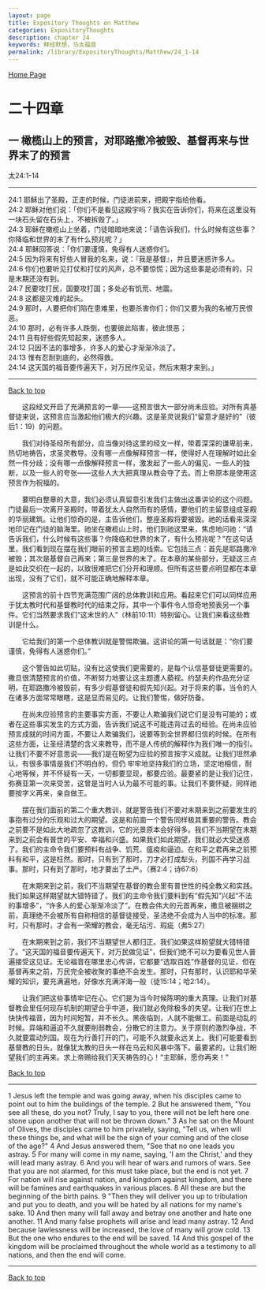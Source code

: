 ```yaml
---
layout: page
title: Expository Thoughts on Matthew
categories: ExpositoryThoughts
description: chapter 24
keywords: 释经默想，马太福音
permalink: /library/ExpositoryThoughts/Matthew/24_1-14
---
```

[ Home Page ]({{site.baseurl}}/index) <br>

<a name="0"></a>
# 二十四章 

## 一 橄榄山上的预言，对耶路撒冷被毁、基督再来与世界末了的预言

太24:1-14

***

24:1 耶稣出了圣殿，正走的时候，门徒进前来，把殿宇指给他看。<br>
24:2 耶稣对他们说：「你们不是看见这殿宇吗？我实在告诉你们，将来在这里没有一块石头留在石头上，不被拆毁了。」<br>
24:3 耶稣在橄榄山上坐着，门徒暗暗地来说：「请告诉我们，什么时候有这些事？你降临和世界的末了有什么预兆呢？」<br>
24:4 耶稣回答说：「你们要谨慎，免得有人迷惑你们。<br>
24:5 因为将来有好些人冒我的名来，说：『我是基督』，并且要迷惑许多人。<br>
24:6 你们也要听见打仗和打仗的风声，总不要惊慌；因为这些事是必须有的，只是末期还没有到。<br>
24:7 民要攻打民，国要攻打国；多处必有饥荒、地震。<br>
24:8 这都是灾难的起头。<br>
24:9 那时，人要把你们陷在患难里，也要杀害你们；你们又要为我的名被万民恨恶。<br>
24:10 那时，必有许多人跌倒，也要彼此陷害，彼此恨恶；<br>
24:11 且有好些假先知起来，迷惑多人。<br>
24:12 只因不法的事增多，许多人的爱心才渐渐冷淡了。<br>
24:13 惟有忍耐到底的，必然得救。<br>
24:14 这天国的福音要传遍天下，对万民作见证，然后末期才来到。」<br>

***

[Back to top](#0)

&emsp;&emsp;这段经文开启了充满预言的一章——这预言很大一部分尚未应验。对所有真基督徒来说，这预言应当激起他们极大的兴趣。这是圣灵说我们“留意才是好的”（彼后1：19）的问题。

&emsp;&emsp;我们对待圣经所有部分，应当像对待这里的经文一样，带着深深的谦卑前来，热切地祷告，求圣灵教导。没有哪一点像解释预言一样，使得好人在理解时如此全然一件分歧；没有哪一点像解释预言一样，激发起了一些人的偏见、一些人的独断，以及一些人的夸张——这些人大大把真理从教会夺了去。而上帝原本是使用这预言作为祝福的。

&emsp;&emsp;要明白整章的大意，我们必须认真留意引发我们主做出这番讲论的这个问题。门徒最后一次离开圣殿时，带着犹太人自然而有的感情，要他们的主留意组成圣殿的华丽建筑。让他们惊奇的是，主告诉他们，整座圣殿将要被毁。祂的话看来深深地印记在门徒的脑海里。祂坐在橄榄山上时，他们到祂这里来，焦虑地问祂：“请告诉我们，什么时候有这些事？你降临和世界的末了，有什么预兆呢？”在这句话里，我们看到现在摆在我们眼前的预言主题的线索。它包括三点：首先是耶路撒冷被毁；其次是基督自己再来；第三是世界的末了。在本章的某些部分，无疑这三点是如此交织在一起的，以致很难把它们分开和理顺。但所有这些要点明显都在本章出现，没有了它们，就不可能正确地解释本章。

&emsp;&emsp;这预言的前十四节充满范围广阔的总体教训和应用。看起来它们可以同样应用于犹太教时代和基督教时代的结束之际，其中一个事件令人惊奇地预表另一个事件。它们当然要求我们“这末世的人”（林前10:11）特别留心。让我们来看这些教训是什么。

&emsp;&emsp;它给我们的第一个总体教训就是警惕欺骗。这讲论的第一句话就是：“你们要谨慎，免得有人迷惑你们。”

&emsp;&emsp;这个警告如此切贴，没有比这使我们更需要的，是每个认信基督徒更需要的。撒旦很清楚预言的价值，不断努力地要让这主题遭人藐视。约瑟夫的作品充分证明，在耶路撒冷被毁前，有多少假基督徒和假先知兴起。对于将来的事，当令的人在诸多方面常常眼瞎，这是显而易见的。让我们警惕，做好防备。

&emsp;&emsp;在尚未应验预言的主要事实方面，不要让人欺骗我们说它们是没有可能的；或者在这些事实发生的方式方面，告诉我们说这不可能违背过去的经验。在尚未应验预言成就的时间方面，不要让人欺骗我们，说要等到全世界都归信的时候。在所有这些方面，让圣经清楚的含义来教导，而不是人传统的解释作为我们唯一的指引。让我们不要不好意思说——我们是在盼望为应验的预言按字义成就。让我们坦然承认，有很多事情是我们不明白的，但仍 牢牢地坚持我们的立场，坚定地相信，耐心地等候，并不怀疑有一天，一切都要显现，都要应验。最要紧的是让我们记住，弥赛亚第一次来受苦，这曾是当时人认为最不可能的事。让我们不要怀疑，同样祂要按字义再来，亲自做王。

&emsp;&emsp;摆在我们面前的第二个重大教训，就是警告我们不要对末期来到之前要发生的事抱有过分的乐观和过大的期望。这是和前面一个警告同样极其重要的警告。教会之前要不是如此大地疏忽了这教训，它的光景原本会好得多。我们不当期望在末期来到之前会有普世的平安、幸福和兴盛。如果我们如此期望，我们就必大受迷惑了。我们的主命令我们要预料有战争、饥荒、瘟疫和逼迫。在和平之君再来之前预料有和平，这是枉然。那时，只有到了那时，刀才必打成犁头，列国不再学习战事。那时，只有到了那时，地才要出了土产。（赛2:4；诗67:6）

&emsp;&emsp;在末期来到之前，我们不当期望在基督的教会里有普世性的纯全教义和实践。我们如果这样期望就大错特错了。我们的主命令我们要料到有“假先知”兴起“不法的事增多”，“许多人的爱心渐渐冷淡了”。在教会伟大的元首再来，撒旦被捆绑之前，真理绝不会被所有自称相信的基督徒接受，圣洁绝不会成为人当中的标准。那时，只有那时，才会有一荣耀的教会，毫无玷污、瑕疵（弗5:27）

&emsp;&emsp;在末期来到之前，我们不当期望世人都归正。我们如果这样盼望就大错特错了。“这天国的福音要传遍天下，对万民做见证”，但我们绝不可以为要看见世人普遍接受这见证。无论福音在哪里忠心传讲，它都要“选取百姓”作基督的见证，但在基督再来之前，万民完全被收聚的事绝不会发生。那时，只有那时，认识耶和华荣耀的知识，要充满遍地，好像水充满洋海一般（徒15:14；哈2:14）。

&emsp;&emsp;让我们把这些事情牢记在心。它们是为当今时候陈明的重大真理。让我们对基督教会里任何现存机制的期望合乎中道，我们就必免除极多的失望。让我们在世上快快传福音，因为时间短暂，并不长久。黑夜临到，人就不能做工。前面是动乱的时候。异端和逼迫不久就要削弱教会，分散它的注意力。关于原则的激烈争战，不久就要震动列国。现在为行善打开的门，可能不久就要永远关上。我们可能要看到基督教的日头，就像犹太教的日头一样在乌云和风暴中落下。最要紧的，让我们盼望我们的主再来。求上帝赐给我们天天祷告的心！“主耶稣，愿你再来！”

[Back to top](#0)

***

1 Jesus left the temple and was going away, when his disciples came to point out to him the buildings of the temple. 2 But he answered them, "You see all these, do you not? Truly, I say to you, there will not be left here one stone upon another that will not be thrown down." 3 As he sat on the Mount of Olives, the disciples came to him privately, saying, "Tell us, when will these things be, and what will be the sign of your coming and of the close of the age?" 4 And Jesus answered them, "See that no one leads you astray. 5 For many will come in my name, saying, 'I am the Christ,' and they will lead many astray. 6 And you will hear of wars and rumors of wars. See that you are not alarmed, for this must take place, but the end is not yet. 7 For nation will rise against nation, and kingdom against kingdom, and there will be famines and earthquakes in various places. 8 All these are but the beginning of the birth pains. 9 "Then they will deliver you up to tribulation and put you to death, and you will be hated by all nations for my name's sake. 10 And then many will fall away and betray one another and hate one another. 11 And many false prophets will arise and lead many astray. 12 And because lawlessness will be increased, the love of many will grow cold. 13 But the one who endures to the end will be saved. 14 And this gospel of the kingdom will be proclaimed throughout the whole world as a testimony to all nations, and then the end will come.

***

[Back to top](#0)
